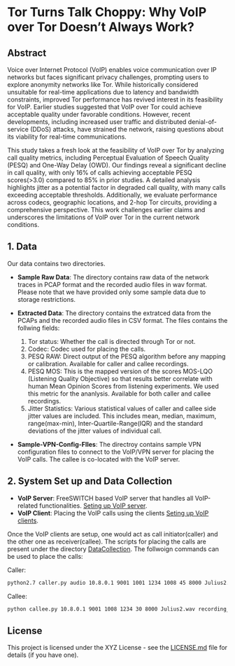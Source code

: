 # Tor Turns Talk Choppy: Why VoIP over Tor Doesn’t Always Work?

## Abstract
Voice over Internet Protocol (VoIP) enables voice communication over IP networks but faces significant privacy challenges, prompting users to explore anonymity networks like Tor. While historically considered unsuitable for real-time applications due to latency and bandwidth constraints, improved Tor performance has revived interest in its feasibility for VoIP. Earlier studies suggested that VoIP over Tor could achieve acceptable quality under favorable conditions. However, recent developments, including increased user traffic and distributed denial-of-service (DDoS) attacks, have strained the network, raising questions about its viability for real-time communications.

This study takes a fresh look at the feasibility of VoIP over Tor by analyzing call quality metrics, including Perceptual Evaluation of Speech Quality (PESQ) and One-Way Delay (OWD). Our findings reveal a significant decline in call quality, with only 16% of calls achieving acceptable PESQ scores(>3.0) compared to 85% in prior studies. A detailed analysis highlights jitter as a potential factor in degraded call quality, with many calls exceeding acceptable thresholds. Additionally, we evaluate performance across codecs, geographic locations, and 2-hop Tor circuits, providing a comprehensive perspective. This work challenges earlier claims and underscores the limitations of VoIP over Tor in the current network conditions.

## 1. Data
Our data contains two directories.
- **Sample Raw Data**: The directory contains raw data of the network traces in PCAP format and the recorded audio files in wav format. Please note that we have provided only some sample data due to storage restrictions.

- **Extracted Data**: The directory contains the extratced data from the PCAPs and the recorded audio files in CSV format. The files contains the follwing fields:
    1. Tor status: Whether the call is directed through Tor or not.
    2. Codec: Codec used for placing the calls.
    3. PESQ RAW: Direct output of the PESQ algorithm before any mapping or calibration. Available for caller and callee recordings.
    4. PESQ MOS: This is the mapped version of the scores MOS-LQO (Listening Quality Objective) so that results better correlate with human Mean Opinion Scores from listening experiments. We used this metric for the ananlysis. Available for both caller and callee recordings.
    5. Jitter Statistics: Various statistical values of caller and callee side jitter values are included. This includes mean, median, maximum, range(max-min), Inter-Quartile-Range(IQR) and the standard deviations of the jitter values of individual call.

- **Sample-VPN-Config-FIles**: The directroy contains sample VPN configuration files to connect to the VoIP/VPN server for placing the VoIP calls. The callee is co-located with the VoIP server.


## 2. System Set up and Data Collection

- **VoIP Server**: FreeSWITCH based VoIP server that handles all VoIP-related functionalities. [Seting up VoIP server](./readme/VoIP-server.md).
- **VoIP Client**: Placing the VoIP calls using the clients  [Seting up VoIP clients](./readme/VoIP-client.md).

Once the VoIP clients are setup, one would act as call initiator(caller) and the other one as receiver(callee). The scripts for placing the calls are present under the directory [DataCollection](./scripts). The follwoign commands can be used to place the calls:

Caller: 
```bash
python2.7 caller.py audio 10.8.0.1 9001 1001 1234 1008 45 8000 Julius2.wav 10.8.0.2
```

Callee:
```bash
python callee.py 10.8.0.1 9001 1008 1234 30 8000 Julius2.wav recording_
```
## License

This project is licensed under the XYZ License - see the [LICENSE.md](./LICENSE.md) file for details (if you have one).
